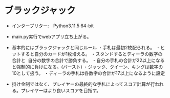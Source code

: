 # ブラックジャック
- インタープリター:　Python3.11.5 64-bit
- main.py実行でwebアプリ立ち上がる。


- 基本的にはブラックジャックと同じルール
・手札は最初2枚配られる。
・ヒットすると自分のカードが1枚増える。
・スタンドするとディーラの数字の合計と
 自分の数字の合計で勝負する。
・自分の手札の合計が22以上になると強制的に負けになる。(バースト)
・ジャック、クイーン、キングは数字の10として扱う。
・ディーラの手札は各数字の合計が17以上になるように設定
- 掛け金制ではなく、プレイヤーの最終的な手札によってスコア計算が行われる。プレイヤーはより良いスコアを目指す。
